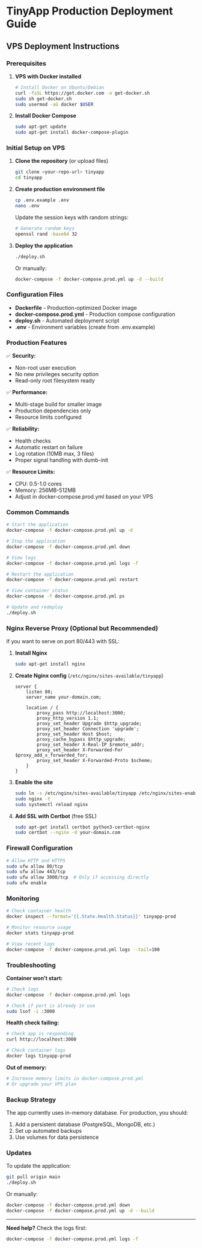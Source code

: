 # TinyApp Production Deployment Guide

## VPS Deployment Instructions

### Prerequisites

1. **VPS with Docker installed**
   ```bash
   # Install Docker on Ubuntu/Debian
   curl -fsSL https://get.docker.com -o get-docker.sh
   sudo sh get-docker.sh
   sudo usermod -aG docker $USER
   ```

2. **Install Docker Compose**
   ```bash
   sudo apt-get update
   sudo apt-get install docker-compose-plugin
   ```

### Initial Setup on VPS

1. **Clone the repository** (or upload files)
   ```bash
   git clone <your-repo-url> tinyapp
   cd tinyapp
   ```

2. **Create production environment file**
   ```bash
   cp .env.example .env
   nano .env
   ```

   Update the session keys with random strings:
   ```bash
   # Generate random keys
   openssl rand -base64 32
   ```

3. **Deploy the application**
   ```bash
   ./deploy.sh
   ```

   Or manually:
   ```bash
   docker-compose -f docker-compose.prod.yml up -d --build
   ```

### Configuration Files

- **Dockerfile** - Production-optimized Docker image
- **docker-compose.prod.yml** - Production compose configuration
- **deploy.sh** - Automated deployment script
- **.env** - Environment variables (create from .env.example)

### Production Features

✅ **Security:**
- Non-root user execution
- No new privileges security option
- Read-only root filesystem ready

✅ **Performance:**
- Multi-stage build for smaller image
- Production dependencies only
- Resource limits configured

✅ **Reliability:**
- Health checks
- Automatic restart on failure
- Log rotation (10MB max, 3 files)
- Proper signal handling with dumb-init

✅ **Resource Limits:**
- CPU: 0.5-1.0 cores
- Memory: 256MB-512MB
- Adjust in docker-compose.prod.yml based on your VPS

### Common Commands

```bash
# Start the application
docker-compose -f docker-compose.prod.yml up -d

# Stop the application
docker-compose -f docker-compose.prod.yml down

# View logs
docker-compose -f docker-compose.prod.yml logs -f

# Restart the application
docker-compose -f docker-compose.prod.yml restart

# View container status
docker-compose -f docker-compose.prod.yml ps

# Update and redeploy
./deploy.sh
```

### Nginx Reverse Proxy (Optional but Recommended)

If you want to serve on port 80/443 with SSL:

1. **Install Nginx**
   ```bash
   sudo apt-get install nginx
   ```

2. **Create Nginx config** (`/etc/nginx/sites-available/tinyapp`)
   ```nginx
   server {
       listen 80;
       server_name your-domain.com;

       location / {
           proxy_pass http://localhost:3000;
           proxy_http_version 1.1;
           proxy_set_header Upgrade $http_upgrade;
           proxy_set_header Connection 'upgrade';
           proxy_set_header Host $host;
           proxy_cache_bypass $http_upgrade;
           proxy_set_header X-Real-IP $remote_addr;
           proxy_set_header X-Forwarded-For $proxy_add_x_forwarded_for;
           proxy_set_header X-Forwarded-Proto $scheme;
       }
   }
   ```

3. **Enable the site**
   ```bash
   sudo ln -s /etc/nginx/sites-available/tinyapp /etc/nginx/sites-enabled/
   sudo nginx -t
   sudo systemctl reload nginx
   ```

4. **Add SSL with Certbot** (free SSL)
   ```bash
   sudo apt-get install certbot python3-certbot-nginx
   sudo certbot --nginx -d your-domain.com
   ```

### Firewall Configuration

```bash
# Allow HTTP and HTTPS
sudo ufw allow 80/tcp
sudo ufw allow 443/tcp
sudo ufw allow 3000/tcp  # Only if accessing directly
sudo ufw enable
```

### Monitoring

```bash
# Check container health
docker inspect --format='{{.State.Health.Status}}' tinyapp-prod

# Monitor resource usage
docker stats tinyapp-prod

# View recent logs
docker-compose -f docker-compose.prod.yml logs --tail=100
```

### Troubleshooting

**Container won't start:**
```bash
# Check logs
docker-compose -f docker-compose.prod.yml logs

# Check if port is already in use
sudo lsof -i :3000
```

**Health check failing:**
```bash
# Check app is responding
curl http://localhost:3000

# Check container logs
docker logs tinyapp-prod
```

**Out of memory:**
```bash
# Increase memory limits in docker-compose.prod.yml
# Or upgrade your VPS plan
```

### Backup Strategy

The app currently uses in-memory database. For production, you should:

1. Add a persistent database (PostgreSQL, MongoDB, etc.)
2. Set up automated backups
3. Use volumes for data persistence

### Updates

To update the application:

```bash
git pull origin main
./deploy.sh
```

Or manually:
```bash
docker-compose -f docker-compose.prod.yml down
docker-compose -f docker-compose.prod.yml up -d --build
```

---

**Need help?** Check the logs first:
```bash
docker-compose -f docker-compose.prod.yml logs -f
```

